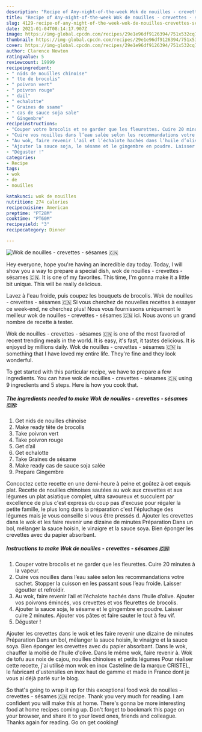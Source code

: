 ```yaml
---
description: "Recipe of Any-night-of-the-week Wok de nouilles - crevettes - sésames 🇨🇳"
title: "Recipe of Any-night-of-the-week Wok de nouilles - crevettes - sésames 🇨🇳"
slug: 4129-recipe-of-any-night-of-the-week-wok-de-nouilles-crevettes-sesames
date: 2021-01-04T08:14:17.907Z
image: https://img-global.cpcdn.com/recipes/29e1e96df9126394/751x532cq70/wok-de-nouilles-crevettes-sesames-🇨🇳-photo-principale-de-la-recette.jpg
thumbnail: https://img-global.cpcdn.com/recipes/29e1e96df9126394/751x532cq70/wok-de-nouilles-crevettes-sesames-🇨🇳-photo-principale-de-la-recette.jpg
cover: https://img-global.cpcdn.com/recipes/29e1e96df9126394/751x532cq70/wok-de-nouilles-crevettes-sesames-🇨🇳-photo-principale-de-la-recette.jpg
author: Clarence Newton
ratingvalue: 5
reviewcount: 19999
recipeingredient:
- " nids de nouilles chinoise"
- " tte de brocolis"
- " poivron vert"
- " poivron rouge"
- " dail"
- " echalotte"
- " Graines de ssame"
- " cas de sauce soja sale"
- " Gingembre"
recipeinstructions:
- "Couper votre brocolis et ne garder que les fleurettes. Cuire 20 minutes à la vapeur."
- "Cuire vos nouilles dans l’eau salée selon les recommandations votre sachet. Stopper la cuisson en les passant sous l’eau froide. Laisser égoutter et refroidir."
- "Au wok, faire revenir l’ail et l’échalote hachés dans l’huile d’olive. Ajouter vos poivrons émincés, vos crevettes et vos fleurettes de brocolis."
- "Ajouter la sauce soja, le sésame et le gingembre en poudre. Laisser cuire 2 minutes. Ajouter vos pâtes et faire sauter le tout à feu vif."
- "Déguster !"
categories:
- Recipe
tags:
- wok
- de
- nouilles

katakunci: wok de nouilles 
nutrition: 274 calories
recipecuisine: American
preptime: "PT28M"
cooktime: "PT60M"
recipeyield: "3"
recipecategory: Dinner

---
```



![Wok de nouilles - crevettes - sésames 🇨🇳](https://img-global.cpcdn.com/recipes/29e1e96df9126394/751x532cq70/wok-de-nouilles-crevettes-sesames-🇨🇳-photo-principale-de-la-recette.jpg)

Hey everyone, hope you're having an incredible day today. Today, I will show you a way to prepare a special dish, wok de nouilles - crevettes - sésames 🇨🇳. It is one of my favorites. This time, I'm gonna make it a little bit unique. This will be really delicious.

Lavez à l&#39;eau froide, puis coupez les bouquets de brocolis. Wok de nouilles - crevettes - sésames 🇨🇳 Si vous cherchez de nouvelles recettes à essayer ce week-end, ne cherchez plus! Nous vous fournissons uniquement le meilleur wok de nouilles - crevettes - sésames 🇨🇳 ici. Nous avons un grand nombre de recette à tester.

Wok de nouilles - crevettes - sésames 🇨🇳 is one of the most favored of recent trending meals in the world. It is easy, it's fast, it tastes delicious. It is enjoyed by millions daily. Wok de nouilles - crevettes - sésames 🇨🇳 is something that I have loved my entire life. They're fine and they look wonderful.


To get started with this particular recipe, we have to prepare a few ingredients. You can have wok de nouilles - crevettes - sésames 🇨🇳 using 9 ingredients and 5 steps. Here is how you cook that.

<!--inarticleads1-->

##### The ingredients needed to make Wok de nouilles - crevettes - sésames 🇨🇳:

1. Get  nids de nouilles chinoise
1. Make ready  tête de brocolis
1. Take  poivron vert
1. Take  poivron rouge
1. Get  d’ail
1. Get  echalotte
1. Take  Graines de sésame
1. Make ready  cas de sauce soja salée
1. Prepare  Gingembre


Concoctez cette recette en une demi-heure à peine et goûtez à cet exquis plat. Recette de nouilles chinoises sautées au wok aux crevettes et aux légumes un plat asiatique complet, ultra savoureux et succulent par excellence de plus c&#39;est express du coup pas d&#39;excuse pour régaler la petite famille, le plus long dans la préparation c&#39;est l&#39;épluchage des légumes mais je vous conseille si vous être pressés d. Ajouter les crevettes dans le wok et les faire revenir une dizaine de minutes Préparation Dans un bol, mélanger la sauce hoisin, le vinaigre et la sauce soya. Bien éponger les crevettes avec du papier absorbant. 

<!--inarticleads2-->

##### Instructions to make Wok de nouilles - crevettes - sésames 🇨🇳:

1. Couper votre brocolis et ne garder que les fleurettes. Cuire 20 minutes à la vapeur.
1. Cuire vos nouilles dans l’eau salée selon les recommandations votre sachet. Stopper la cuisson en les passant sous l’eau froide. Laisser égoutter et refroidir.
1. Au wok, faire revenir l’ail et l’échalote hachés dans l’huile d’olive. Ajouter vos poivrons émincés, vos crevettes et vos fleurettes de brocolis.
1. Ajouter la sauce soja, le sésame et le gingembre en poudre. Laisser cuire 2 minutes. Ajouter vos pâtes et faire sauter le tout à feu vif.
1. Déguster !


Ajouter les crevettes dans le wok et les faire revenir une dizaine de minutes Préparation Dans un bol, mélanger la sauce hoisin, le vinaigre et la sauce soya. Bien éponger les crevettes avec du papier absorbant. Dans le wok, chauffer la moitié de l&#39;huile d&#39;olive. Dans le même wok, faire revenir à. Wok de tofu aux noix de cajou, nouilles chinoises et petits légumes Pour réaliser cette recette, j&#39;ai utilisé mon wok en inox Casteline de la marque CRISTEL, le fabricant d&#39;ustensiles en inox haut de gamme et made in France dont je vous ai déjà parlé sur le blog. 

So that's going to wrap it up for this exceptional food wok de nouilles - crevettes - sésames 🇨🇳 recipe. Thank you very much for reading. I am confident you will make this at home. There's gonna be more interesting food at home recipes coming up. Don't forget to bookmark this page on your browser, and share it to your loved ones, friends and colleague. Thanks again for reading. Go on get cooking!
